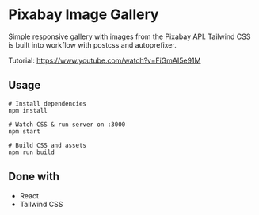 # Pixabay Image Gallery

Simple responsive gallery with images from the Pixabay API. Tailwind CSS is built into workflow with postcss and autoprefixer.

Tutorial: https://www.youtube.com/watch?v=FiGmAI5e91M

## Usage

```
# Install dependencies
npm install

# Watch CSS & run server on :3000
npm start

# Build CSS and assets
npm run build
```

## Done with

- React
- Tailwind CSS
